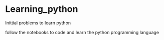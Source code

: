 # Learning_python
Inittial problems to learn python


follow the notebooks to code and learn the python programming language
